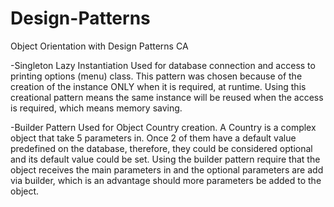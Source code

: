 # Design-Patterns
Object Orientation with Design Patterns CA

-Singleton Lazy Instantiation Used for database connection and access to printing options (menu) class. 
This pattern was chosen because of the creation of the instance ONLY when it is required, at runtime. 
Using this creational pattern means the same instance will be reused when the access is required, which means memory saving.

-Builder Pattern Used for Object Country creation. 
A Country is a complex object that take 5 parameters in. 
Once 2 of them have a default value predefined on the database, therefore, 
they could be considered optional and its default value could be set. 
Using the builder pattern require that the object receives the main parameters in and the optional parameters 
are add via builder, which is an advantage should more parameters be added to the object.
